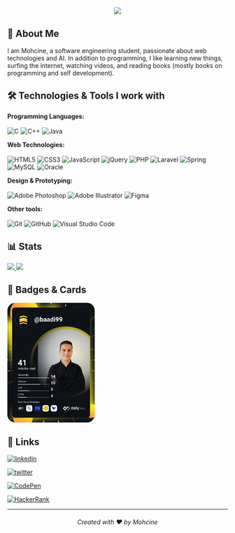 <div align="center">
   <img src="https://media4.giphy.com/media/h408T6Y5GfmXBKW62l/200w.webp?cid=dda24d503a631a9470d3fe56e3b6323f88b29d6086f76a6e&rid=200w.webp&ct=g" />
</div>

## 🚀 About Me

   I am Mohcine, a software engineering student, passionate about web technologies and AI.
In addition to programming, I like learning new things, surfing the internet, 
watching videos, and reading books (mostly books on programming and self development).

## 🛠 Technologies & Tools I work with

**Programming Languages:** <br/><br/>
![C](https://img.shields.io/badge/c-%2300599C.svg?style=for-the-badge&logo=C&logoColor=white)
![C++](https://img.shields.io/badge/c++-%2300599C.svg?style=for-the-badge&logo=C%2B%2B&logoColor=white)
![Java](https://img.shields.io/badge/java-%23ED8B00.svg?style=for-the-badge&logo=java&logoColor=white)

**Web Technologies:** <br/><br/>
![HTML5](https://img.shields.io/badge/html5-%23E34F26.svg?style=for-the-badge&logo=html5&logoColor=white)
![CSS3](https://img.shields.io/badge/css3-%231572B6.svg?style=for-the-badge&logo=css3&logoColor=white)
![JavaScript](https://img.shields.io/badge/javascript-%23323330.svg?style=for-the-badge&logo=javascript&logoColor=%23F7DF1E)
![jQuery](https://img.shields.io/badge/jquery-%230769AD.svg?style=for-the-badge&logo=jquery&logoColor=white)
![PHP](https://img.shields.io/badge/php-%23777BB4.svg?style=for-the-badge&logo=php&logoColor=white)
![Laravel](https://img.shields.io/badge/laravel-%23FF2D20.svg?style=for-the-badge&logo=laravel&logoColor=white)
![Spring](https://img.shields.io/badge/spring-%236DB33F.svg?style=for-the-badge&logo=spring&logoColor=white)
![MySQL](https://img.shields.io/badge/mysql-%2300f.svg?style=for-the-badge&logo=mysql&logoColor=white)
![Oracle](https://img.shields.io/badge/Oracle-F80000?style=for-the-badge&logo=oracle&logoColor=white)

**Design & Prototyping:** <br/><br/>
![Adobe Photoshop](https://img.shields.io/badge/adobe%20photoshop-%2331A8FF.svg?style=for-the-badge&logo=adobephotoshop&logoColor=white)
![Adobe Illustrator](https://img.shields.io/badge/adobe%20illustrator-%23FF9A00.svg?style=for-the-badge&logo=adobeillustrator&logoColor=white)
![Figma](https://img.shields.io/badge/figma-%23F24E1E.svg?style=for-the-badge&logo=figma&logoColor=white)

**Other tools:** <br/><br/>
![Git](https://img.shields.io/badge/git-%23F05033.svg?style=for-the-badge&logo=git&logoColor=white)
![GitHub](https://img.shields.io/badge/github-%23121011.svg?style=for-the-badge&logo=github&logoColor=white)
![Visual Studio Code](https://img.shields.io/badge/Visual%20Studio%20Code-0078d7.svg?style=for-the-badge&logo=visual-studio-code&logoColor=white)

## 📊 Stats

<a href="https://github.com/baadi99">
<img src="https://github-readme-stats.vercel.app/api?username=baadi99&show_icons=true&icon_color=fff&line_height=27&include_all_commits=true&count_private=true&layout=compact&bg_color=580BE4&title_color=fff&text_color=fff"/>
</a>

<a href="https://github.com/baadi99">
<img src="https://github-readme-stats.vercel.app/api/top-langs/?username=baadi99&langs_count=6&layout=compact&bg_color=580BE4&title_color=fff&text_color=fff"/>
</a>
  
## 🎴 Badges & Cards 

<a href="https://app.daily.dev/baadi99">
   <img src="https://github.com/baadi99/baadi99/blob/main/devcard.svg" width="200" alt="Mohcine BAADI's Dev Card"/>
</a>
  
## 🔗 Links

[![linkedin](https://img.shields.io/badge/linkedin-0A66C2?style=for-the-badge&logo=linkedin&logoColor=white)](https://www.linkedin.com/in/mohcinebaadi/)

[![twitter](https://img.shields.io/badge/twitter-1DA1F2?style=for-the-badge&logo=twitter&logoColor=white)](https://twitter.com/BaadiMohsin)

[![CodePen](https://img.shields.io/badge/Codepen-000000?style=for-the-badge&logo=codepen&logoColor=white)](https://codepen.io/baadi99)

[![HackerRank](https://img.shields.io/badge/-Hackerrank-2EC866?style=for-the-badge&logo=HackerRank&logoColor=white)](https://www.hackerrank.com/mohsin_baadi)

<hr/>
<h6 align="center">Created with ❤️ by Mohcine</h6>
